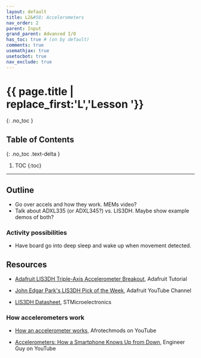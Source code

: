 ```yaml
---
layout: default
title: L2&#58; Accelerometers
nav_order: 2
parent: Input
grand_parent: Advanced I/O
has_toc: true # (on by default)
comments: true
usemathjax: true
usetocbot: true
nav_exclude: true
---
```

# {{ page.title | replace_first:'L','Lesson '}}
{: .no_toc }

## Table of Contents
{: .no_toc .text-delta }

1. TOC
{:toc}
---

## Outline

- Go over accels and how they work. MEMs video?
- Talk about ADXL335 (or ADXL345?) vs. LIS3DH. Maybe show example demos of both?


### Activity possibilities

- Have board go into deep sleep and wake up when movement detected.

## Resources

- [Adafruit LIS3DH Triple-Axis Accelerometer Breakout](https://learn.adafruit.com/adafruit-lis3dh-triple-axis-accelerometer-breakout), Adafruit Tutorial

- [John Edgar Park's LIS3DH Pick of the Week](https://youtu.be/l1T3C-AZV0E), Adafruit YouTube Channel

- [LIS3DH Datasheet](https://www.st.com/resource/en/datasheet/cd00274221.pdf), STMicroelectronics

### How accelerometers work

- [How an accelerometer works](https://youtu.be/i2U49usFo10), Afrotechmods on YouTube

- [Accelerometers: How a Smartphone Knows Up from Down](https://youtu.be/KZVgKu6v808), Engineer Guy on YouTube
